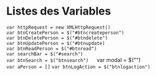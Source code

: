 # Listes des Variables
`var httpRequest = new XMLHttpRequest()`  
`var btnCreatePerson = $("#btncreateperson")`  
`var btnDeletePerson = $("#btndelete")`  
`var btnUpdatePerson = $("#btnupdate)`  
`var btnReadPerson = $("#btnread")`  
`var searchBar = $("#search")`  
`var btnSearch = $("btnsearch")  
`var modal = $("")  
`var aPerson = []`
`var btnLogAction = $("btnlogaction")`  